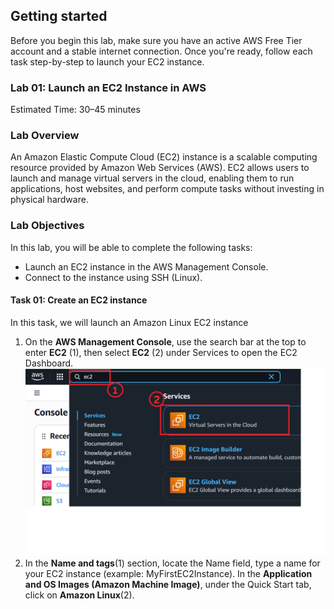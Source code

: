 ## Getting started
Before you begin this lab, make sure you have an active AWS Free Tier account and a stable internet connection. Once you're ready, follow each task step-by-step to launch your EC2 instance.

### **Lab 01: Launch an EC2 Instance in AWS**
Estimated Time: 30–45 minutes 

### Lab Overview
An Amazon Elastic Compute Cloud (EC2) instance is a scalable computing resource provided by Amazon Web Services (AWS). EC2 allows users to launch and manage virtual servers in the cloud, enabling them to run applications, host websites, and perform compute tasks without investing in physical hardware.

### Lab Objectives

In this lab, you will be able to complete the following tasks:

- Launch an EC2 instance in the AWS Management Console.
- Connect to the instance using SSH (Linux).

#### Task 01: Create an EC2 instance

In this task, we will launch an Amazon Linux EC2 instance

1. On the **AWS Management Console**, use the search bar at the top to enter **EC2** (1), then select **EC2** (2) under Services to open the EC2 Dashboard. ![My EC2 Launch Image](images/1%20(1).png)
2. In the **Name and tags**(1) section, locate the Name field, type a name for your EC2 instance (example: MyFirstEC2Instance). In the **Application and OS Images (Amazon Machine Image)**, under the Quick Start tab, click on **Amazon Linux**(2). 

